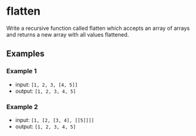 # flatten

Write a recursive function called flatten which accepts an array of arrays and returns a new array with all values flattened.

## Examples

### Example 1

- input: `[1, 2, 3, [4, 5]]`
- output: `[1, 2, 3, 4, 5]`

### Example 2

- input: `[1, [2, [3, 4], [[5]]]]`
- output: `[1, 2, 3, 4, 5]`
